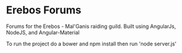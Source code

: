 # Erebos Forums
Forums for the Erebos - Mal'Ganis raiding guild. Built using AngularJs, NodeJS, and Angular-Material

To run the project do a bower and npm install then run 'node server.js'
